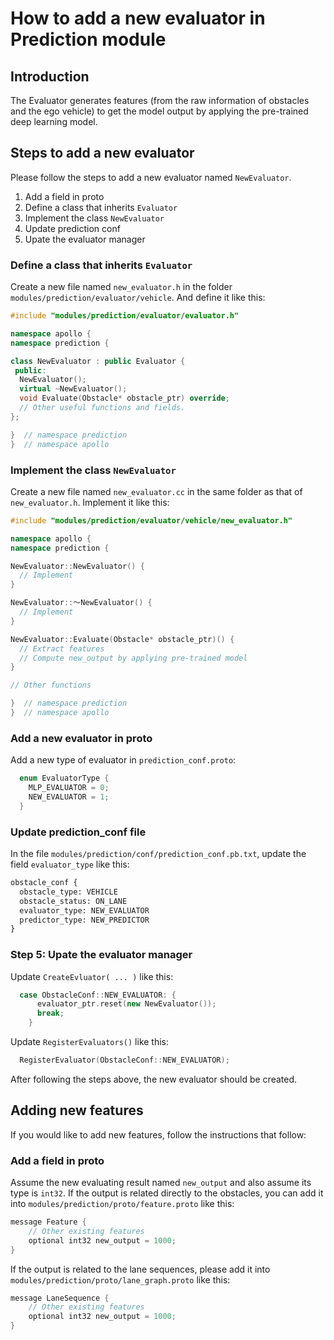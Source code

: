 # How to add a new evaluator in Prediction module

## Introduction

The Evaluator generates features (from the raw information of obstacles and the ego vehicle) to get the model output by applying the pre-trained deep learning model.

## Steps to add a new evaluator

Please follow the steps to add a new evaluator named `NewEvaluator`.

1. Add a field in proto
2. Define a class that inherits `Evaluator`
3. Implement the class `NewEvaluator`
4. Update prediction conf
5. Upate the evaluator manager

### Define a class that inherits `Evaluator`

Create a new file named `new_evaluator.h` in the folder  `modules/prediction/evaluator/vehicle`. And define it like this:

```cpp
#include "modules/prediction/evaluator/evaluator.h"

namespace apollo {
namespace prediction {

class NewEvaluator : public Evaluator {
 public:
  NewEvaluator();
  virtual ~NewEvaluator();
  void Evaluate(Obstacle* obstacle_ptr) override;
  // Other useful functions and fields.
};

}  // namespace prediction
}  // namespace apollo
```

### Implement the class `NewEvaluator`

Create a new file named `new_evaluator.cc` in the same folder as that of `new_evaluator.h`. Implement it like this:

```cpp
#include "modules/prediction/evaluator/vehicle/new_evaluator.h"

namespace apollo {
namespace prediction {

NewEvaluator::NewEvaluator() {
  // Implement
}

NewEvaluator::～NewEvaluator() {
  // Implement
}

NewEvaluator::Evaluate(Obstacle* obstacle_ptr)() {
  // Extract features
  // Compute new_output by applying pre-trained model
}

// Other functions

}  // namespace prediction
}  // namespace apollo

```

### Add a new evaluator in proto

Add a new type of evaluator in `prediction_conf.proto`:

```cpp
  enum EvaluatorType {
    MLP_EVALUATOR = 0;
    NEW_EVALUATOR = 1;
  }
```

### Update prediction_conf file

In the file `modules/prediction/conf/prediction_conf.pb.txt`, update the field `evaluator_type` like this:

```proto
obstacle_conf {
  obstacle_type: VEHICLE
  obstacle_status: ON_LANE
  evaluator_type: NEW_EVALUATOR
  predictor_type: NEW_PREDICTOR
}
```

### Step 5: Upate the evaluator manager

Update `CreateEvluator( ... )` like this:

```cpp
  case ObstacleConf::NEW_EVALUATOR: {
      evaluator_ptr.reset(new NewEvaluator());
      break;
    }
```

Update `RegisterEvaluators()` like this:

```cpp
  RegisterEvaluator(ObstacleConf::NEW_EVALUATOR);
```

After following the steps above, the new evaluator should be created.

## Adding new features

If you would like to add new features, follow the instructions that follow:

### Add a field in proto

Assume the new evaluating result named `new_output` and also assume its type is `int32`. If the output is related directly to the obstacles, you can add it into `modules/prediction/proto/feature.proto` like this:

```cpp
message Feature {
    // Other existing features
    optional int32 new_output = 1000;
}
```

If the output is related to the lane sequences, please add it into `modules/prediction/proto/lane_graph.proto` like this:

```cpp
message LaneSequence {
    // Other existing features
    optional int32 new_output = 1000;
}
```
